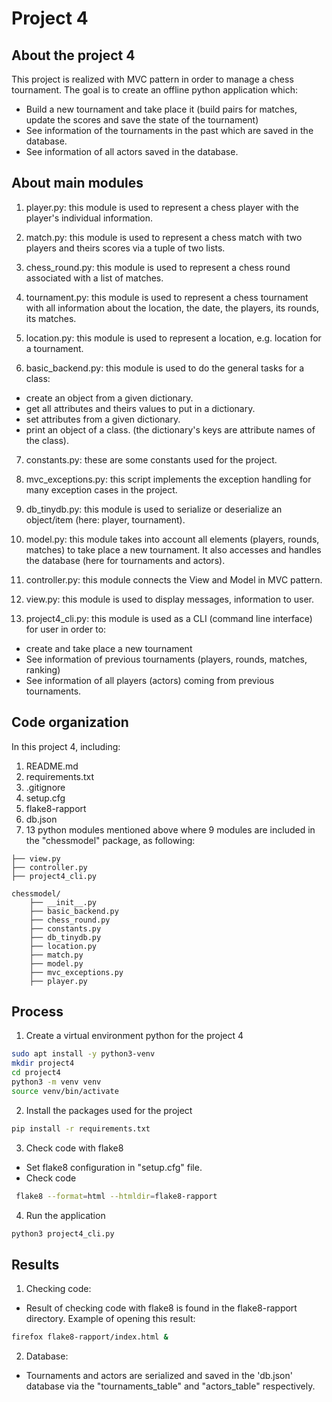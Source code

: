 # Project 4
## About the project 4
This project is realized with MVC pattern in order to manage a chess tournament.
The goal is to create an offline python application which:
* Build a new tournament and take place it (build pairs for matches, update the scores and save the state of the 
tournament)
* See information of the tournaments in the past which are saved in the database.
* See information of all actors saved in the database.

## About main modules
1. player.py:
this module is used to represent a chess player with the player's individual information.

2. match.py:
this module is used to represent a chess match with two players and theirs scores via a tuple of two lists.

3. chess_round.py:
this module is used to represent a chess round associated with a list of matches.

4. tournament.py:
this module is used to represent a chess tournament with all information about the location, the date, the 
players, its rounds, its matches.

5. location.py:
this module is used to represent a location, e.g. location for a tournament.

6. basic_backend.py:
this module is used to do the general tasks for a class:
- create an object from a given dictionary.
- get all attributes and theirs values to put in a dictionary.
- set attributes from a given dictionary.
- print an object of a class.
(the dictionary's keys are attribute names of the class).

7. constants.py:
these are some constants used for the project.

8. mvc_exceptions.py:
this script implements the exception handling for many exception cases in the project.

9. db_tinydb.py: 
this module is used to serialize or deserialize an object/item (here: player, tournament).

10. model.py:
this module takes into account all elements (players, rounds, matches) to take place a new tournament. It also 
accesses and handles the database (here for tournaments and actors).
	
11. controller.py:
this module connects the View and Model in MVC pattern.

12. view.py:
this module is used to display messages, information to user.

13. project4_cli.py:
this module is used as a CLI (command line interface) for user in order to:
- create and take place a new tournament
- See information of previous tournaments (players, rounds, matches, ranking)
- See information of all players (actors) coming from previous tournaments.	

## Code organization
In this project 4, including:

1. README.md
2. requirements.txt
3. .gitignore
4. setup.cfg
5. flake8-rapport 
6.  db.json
5. 13 python modules mentioned above where 9 modules are included in the "chessmodel" package, as following: 
```
├── view.py  
├── controller.py
├── project4_cli.py

chessmodel/
    ├── __init__.py
    ├── basic_backend.py
    ├── chess_round.py
    ├── constants.py
    ├── db_tinydb.py
    ├── location.py
    ├── match.py
    ├── model.py
    ├── mvc_exceptions.py
    ├── player.py
```

## Process
1. Create a virtual environment python for the project 4
```bash
sudo apt install -y python3-venv
mkdir project4
cd project4
python3 -m venv venv
source venv/bin/activate
```
2. Install the packages used for the project
```bash
pip install -r requirements.txt
```
3. Check code with flake8
* Set flake8 configuration in "setup.cfg" file.
* Check code 
```bash
 flake8 --format=html --htmldir=flake8-rapport
```
4. Run the application
```bash
python3 project4_cli.py
```

## Results
1. Checking code:
* Result of checking code with flake8 is found in the flake8-rapport directory.
Example of opening this result:
```bash
firefox flake8-rapport/index.html &
```
2. Database:
* Tournaments and actors are serialized and saved in the 'db.json' database via the "tournaments_table" and 
  "actors_table" respectively.
